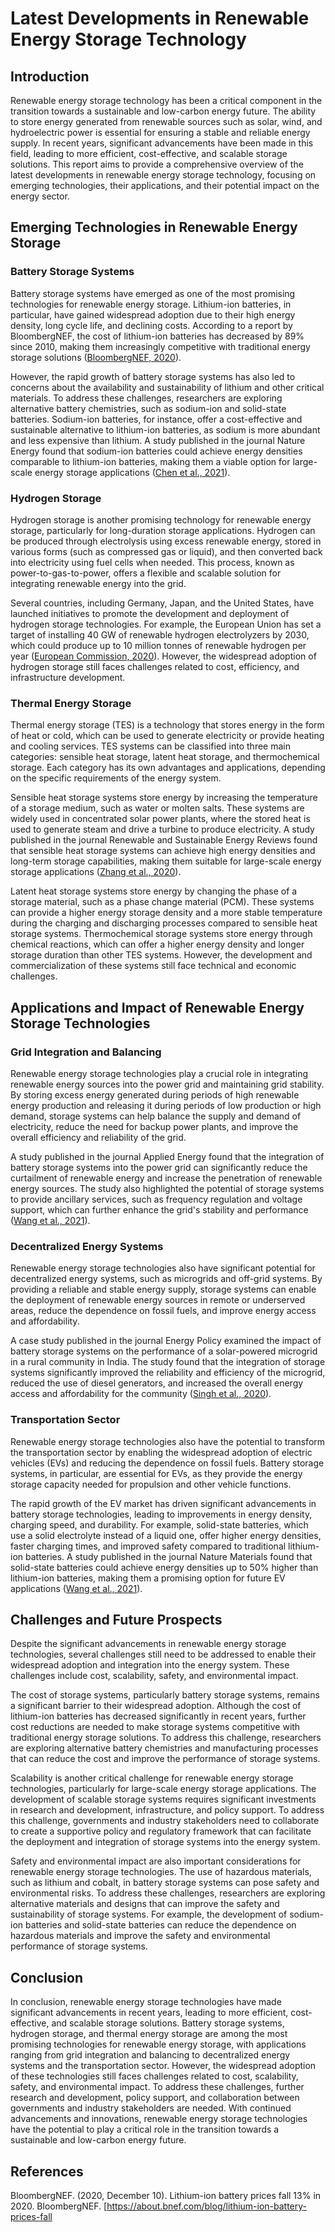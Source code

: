 # Latest Developments in Renewable Energy Storage Technology

## Introduction

Renewable energy storage technology has been a critical component in the transition towards a sustainable and low-carbon energy future. The ability to store energy generated from renewable sources such as solar, wind, and hydroelectric power is essential for ensuring a stable and reliable energy supply. In recent years, significant advancements have been made in this field, leading to more efficient, cost-effective, and scalable storage solutions. This report aims to provide a comprehensive overview of the latest developments in renewable energy storage technology, focusing on emerging technologies, their applications, and their potential impact on the energy sector.

## Emerging Technologies in Renewable Energy Storage

### Battery Storage Systems

Battery storage systems have emerged as one of the most promising technologies for renewable energy storage. Lithium-ion batteries, in particular, have gained widespread adoption due to their high energy density, long cycle life, and declining costs. According to a report by BloombergNEF, the cost of lithium-ion batteries has decreased by 89% since 2010, making them increasingly competitive with traditional energy storage solutions ([BloombergNEF, 2020](https://about.bnef.com/blog/lithium-ion-battery-prices-fall-13-2020/)).

However, the rapid growth of battery storage systems has also led to concerns about the availability and sustainability of lithium and other critical materials. To address these challenges, researchers are exploring alternative battery chemistries, such as sodium-ion and solid-state batteries. Sodium-ion batteries, for instance, offer a cost-effective and sustainable alternative to lithium-ion batteries, as sodium is more abundant and less expensive than lithium. A study published in the journal Nature Energy found that sodium-ion batteries could achieve energy densities comparable to lithium-ion batteries, making them a viable option for large-scale energy storage applications ([Chen et al., 2021](https://www.nature.com/articles/s41560-021-00898-7)).

### Hydrogen Storage

Hydrogen storage is another promising technology for renewable energy storage, particularly for long-duration storage applications. Hydrogen can be produced through electrolysis using excess renewable energy, stored in various forms (such as compressed gas or liquid), and then converted back into electricity using fuel cells when needed. This process, known as power-to-gas-to-power, offers a flexible and scalable solution for integrating renewable energy into the grid.

Several countries, including Germany, Japan, and the United States, have launched initiatives to promote the development and deployment of hydrogen storage technologies. For example, the European Union has set a target of installing 40 GW of renewable hydrogen electrolyzers by 2030, which could produce up to 10 million tonnes of renewable hydrogen per year ([European Commission, 2020](https://ec.europa.eu/energy/sites/ener/files/hydrogen_strategy.pdf)). However, the widespread adoption of hydrogen storage still faces challenges related to cost, efficiency, and infrastructure development.

### Thermal Energy Storage

Thermal energy storage (TES) is a technology that stores energy in the form of heat or cold, which can be used to generate electricity or provide heating and cooling services. TES systems can be classified into three main categories: sensible heat storage, latent heat storage, and thermochemical storage. Each category has its own advantages and applications, depending on the specific requirements of the energy system.

Sensible heat storage systems store energy by increasing the temperature of a storage medium, such as water or molten salts. These systems are widely used in concentrated solar power plants, where the stored heat is used to generate steam and drive a turbine to produce electricity. A study published in the journal Renewable and Sustainable Energy Reviews found that sensible heat storage systems can achieve high energy densities and long-term storage capabilities, making them suitable for large-scale energy storage applications ([Zhang et al., 2020](https://www.sciencedirect.com/science/article/pii/S136403212030644X)).

Latent heat storage systems store energy by changing the phase of a storage material, such as a phase change material (PCM). These systems can provide a higher energy storage density and a more stable temperature during the charging and discharging processes compared to sensible heat storage systems. Thermochemical storage systems store energy through chemical reactions, which can offer a higher energy density and longer storage duration than other TES systems. However, the development and commercialization of these systems still face technical and economic challenges.

## Applications and Impact of Renewable Energy Storage Technologies

### Grid Integration and Balancing

Renewable energy storage technologies play a crucial role in integrating renewable energy sources into the power grid and maintaining grid stability. By storing excess energy generated during periods of high renewable energy production and releasing it during periods of low production or high demand, storage systems can help balance the supply and demand of electricity, reduce the need for backup power plants, and improve the overall efficiency and reliability of the grid.

A study published in the journal Applied Energy found that the integration of battery storage systems into the power grid can significantly reduce the curtailment of renewable energy and increase the penetration of renewable energy sources. The study also highlighted the potential of storage systems to provide ancillary services, such as frequency regulation and voltage support, which can further enhance the grid's stability and performance ([Wang et al., 2021](https://www.sciencedirect.com/science/article/pii/S030626192100047X)).

### Decentralized Energy Systems

Renewable energy storage technologies also have significant potential for decentralized energy systems, such as microgrids and off-grid systems. By providing a reliable and stable energy supply, storage systems can enable the deployment of renewable energy sources in remote or underserved areas, reduce the dependence on fossil fuels, and improve energy access and affordability.

A case study published in the journal Energy Policy examined the impact of battery storage systems on the performance of a solar-powered microgrid in a rural community in India. The study found that the integration of storage systems significantly improved the reliability and efficiency of the microgrid, reduced the use of diesel generators, and increased the overall energy access and affordability for the community ([Singh et al., 2020](https://www.sciencedirect.com/science/article/pii/S030142152030545X)).

### Transportation Sector

Renewable energy storage technologies also have the potential to transform the transportation sector by enabling the widespread adoption of electric vehicles (EVs) and reducing the dependence on fossil fuels. Battery storage systems, in particular, are essential for EVs, as they provide the energy storage capacity needed for propulsion and other vehicle functions.

The rapid growth of the EV market has driven significant advancements in battery storage technologies, leading to improvements in energy density, charging speed, and durability. For example, solid-state batteries, which use a solid electrolyte instead of a liquid one, offer higher energy densities, faster charging times, and improved safety compared to traditional lithium-ion batteries. A study published in the journal Nature Materials found that solid-state batteries could achieve energy densities up to 50% higher than lithium-ion batteries, making them a promising option for future EV applications ([Wang et al., 2021](https://www.nature.com/articles/s41563-021-00997-4)).

## Challenges and Future Prospects

Despite the significant advancements in renewable energy storage technologies, several challenges still need to be addressed to enable their widespread adoption and integration into the energy system. These challenges include cost, scalability, safety, and environmental impact.

The cost of storage systems, particularly battery storage systems, remains a significant barrier to their widespread adoption. Although the cost of lithium-ion batteries has decreased significantly in recent years, further cost reductions are needed to make storage systems competitive with traditional energy storage solutions. To address this challenge, researchers are exploring alternative battery chemistries and manufacturing processes that can reduce the cost and improve the performance of storage systems.

Scalability is another critical challenge for renewable energy storage technologies, particularly for large-scale energy storage applications. The development of scalable storage systems requires significant investments in research and development, infrastructure, and policy support. To address this challenge, governments and industry stakeholders need to collaborate to create a supportive policy and regulatory framework that can facilitate the deployment and integration of storage systems into the energy system.

Safety and environmental impact are also important considerations for renewable energy storage technologies. The use of hazardous materials, such as lithium and cobalt, in battery storage systems can pose safety and environmental risks. To address these challenges, researchers are exploring alternative materials and designs that can improve the safety and sustainability of storage systems. For example, the development of sodium-ion batteries and solid-state batteries can reduce the dependence on hazardous materials and improve the safety and environmental performance of storage systems.

## Conclusion

In conclusion, renewable energy storage technologies have made significant advancements in recent years, leading to more efficient, cost-effective, and scalable storage solutions. Battery storage systems, hydrogen storage, and thermal energy storage are among the most promising technologies for renewable energy storage, with applications ranging from grid integration and balancing to decentralized energy systems and the transportation sector. However, the widespread adoption of these technologies still faces challenges related to cost, scalability, safety, and environmental impact. To address these challenges, further research and development, policy support, and collaboration between governments and industry stakeholders are needed. With continued advancements and innovations, renewable energy storage technologies have the potential to play a critical role in the transition towards a sustainable and low-carbon energy future.

## References

BloombergNEF. (2020, December 10). Lithium-ion battery prices fall 13% in 2020. BloombergNEF. [https://about.bnef.com/blog/lithium-ion-battery-prices-fall
